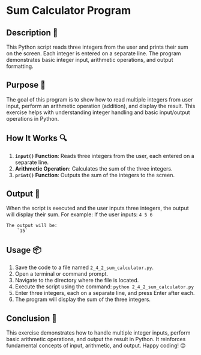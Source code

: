 # Sum Calculator Program

## Description 📝
This Python script reads three integers from the user and prints their sum on the screen.
Each integer is entered on a separate line.
The program demonstrates basic integer input, arithmetic operations, and output formatting.

## Purpose 🎯
The goal of this program is to show how to read multiple integers from user input, perform an arithmetic operation (addition), and display the result.
This exercise helps with understanding integer handling and basic input/output operations in Python.

## How It Works 🔍
1. **`input()` Function**: Reads three integers from the user, each entered on a separate line.
2. **Arithmetic Operation**: Calculates the sum of the three integers.
3. **`print()` Function**: Outputs the sum of the integers to the screen.

## Output 📜
When the script is executed and the user inputs three integers, the output will display their sum.
For example:
    If the user inputs:
        ```
        4
        5
        6
        ```

    The output will be:
        `15`

## Usage 📦
1. Save the code to a file named `2_4_2_sum_calculator.py`.
2. Open a terminal or command prompt.
3. Navigate to the directory where the file is located.
4. Execute the script using the command:
   `python 2_4_2_sum_calculator.py`
5. Enter three integers, each on a separate line, and press Enter after each.
6. The program will display the sum of the three integers.

## Conclusion 🚀
This exercise demonstrates how to handle multiple integer inputs, perform basic arithmetic operations, and output the result in Python.
It reinforces fundamental concepts of input, arithmetic, and output.
Happy coding! 😊